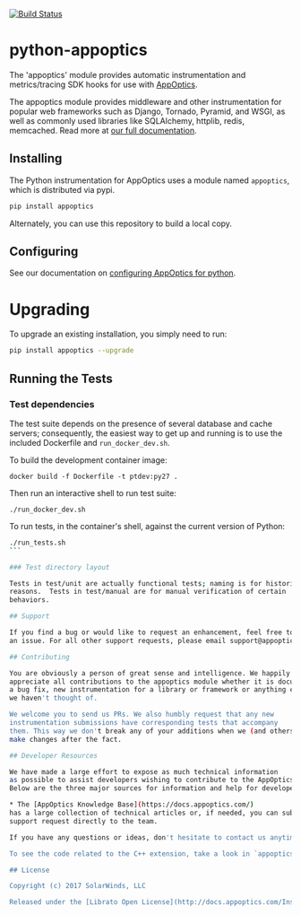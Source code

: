 [![Build Status](https://travis-ci.com/librato/python-appoptics.svg?token=hJPGuB4cPyioy5R8LBV9&branch=ci)](https://travis-ci.com/librato/python-appoptics)

# python-appoptics

The 'appoptics' module provides automatic instrumentation and metrics/tracing SDK hooks for use with [AppOptics](https://appoptics.com).

The appoptics module provides middleware and other instrumentation for popular web frameworks such as Django, Tornado, Pyramid, and WSGI, as well as commonly used libraries like SQLAlchemy, httplib, redis, memcached.  Read more at [our full documentation](https://docs.appoptics.com/kb/apm_tracing/python/).


## Installing

The Python instrumentation for AppOptics uses a module named `appoptics`, which is distributed via pypi.

```sh
pip install appoptics
```

Alternately, you can use this repository to build a local copy.

## Configuring

See our documentation on [configuring AppOptics for python](https://docs.appoptics.com/kb/apm_tracing/python/configure/).

# Upgrading

To upgrade an existing installation, you simply need to run:

```sh
pip install appoptics --upgrade
```

## Running the Tests

### Test dependencies

The test suite depends on the presence of several database and cache servers; consequently, the easiest way to get up and running is to use the included Dockerfile and `run_docker_dev.sh`.

To build the development container image:
```
docker build -f Dockerfile -t ptdev:py27 .
```

Then run an interactive shell to run test suite:
```
./run_docker_dev.sh
```

To run tests, in the container's shell, against the current version of Python:
````sh
./run_tests.sh
```

### Test directory layout

Tests in test/unit are actually functional tests; naming is for historic
reasons.  Tests in test/manual are for manual verification of certain
behaviors.

## Support

If you find a bug or would like to request an enhancement, feel free to file
an issue. For all other support requests, please email support@appoptics.com.

## Contributing

You are obviously a person of great sense and intelligence. We happily
appreciate all contributions to the appoptics module whether it is documentation,
a bug fix, new instrumentation for a library or framework or anything else
we haven't thought of.

We welcome you to send us PRs. We also humbly request that any new
instrumentation submissions have corresponding tests that accompany
them. This way we don't break any of your additions when we (and others)
make changes after the fact.

## Developer Resources

We have made a large effort to expose as much technical information
as possible to assist developers wishing to contribute to the AppOptics module.
Below are the three major sources for information and help for developers:

* The [AppOptics Knowledge Base](https://docs.appoptics.com/)
has a large collection of technical articles or, if needed, you can submit a
support request directly to the team.

If you have any questions or ideas, don't hesitate to contact us anytime.

To see the code related to the C++ extension, take a look in `appoptics/swig`.

## License

Copyright (c) 2017 SolarWinds, LLC

Released under the [Librato Open License](http://docs.appoptics.com/Instrumentation/librato-open-license.html)
